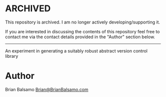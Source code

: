 # ARCHIVED

This repository is archived. I am no longer actively developing/supporting it.

If you are interested in discussing the contents of this repository feel free to contact me
via the contact details provided in the "Author" section below.

---

An experiment in generating a suitably robust abstract version control library


# Author

Brian Balsamo <Brian@BrianBalsamo.com>
